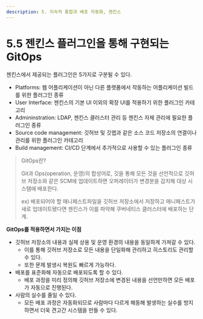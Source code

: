 ```yaml
---
description: 5. 지속적 통합과 배포 자동화, 젠킨스
---
```


# 5.5 젠킨스 플러그인을 통해 구현되는 GitOps

젠킨스에서 제공되는 플러그인은 5가지로 구분될 수 있다.

* Platforms: 웹 어플리케이션이 아닌 다른 플랫폼에서 작동하는 어플리케이션 빌드를 위한 플러그인 종류
* User Interface: 젠킨스의 기본 UI 이외의 확장 UI를 적용하기 위한 플러그인 카테고리
* Admininstration: LDAP, 젠킨스 클러스터 관리 등 젠킨스 자체 관리에 필요한 플러그인 종류
* Source code management: 깃허브 및 깃랩과 같은 소스 코드 저장소의 연결이나 관리를 위한 플러그인 카테고리
* Build management: CI/CD 단계에서 추가적으로 사용할 수 있는 플러그인 종류

> GitOps란?
>
> Git과 Ops(operation, 운영)의 합성어로, 깃을 통해 모든 것을 선언적으로 깃허브 저장소와 같은 SCM에 업데이트하면 오퍼레이터가 변경분을 감치해 대상 시스템에 배포한다.
>
> ex) 배포되어야 할 매니페스트파일을 깃허브 저장소에서 저장하고 매니페스트가 새로 업데이트됐다면 젠킨스가 이를 파악해 쿠버네티스 클러스터에 배포하는 단계.

**GitOps를 적용하면서 가지는 이점**

* 깃허브 저장소의 내용과 실제 상용 및 운영 환경의 내용을 동일하게 가져갈 수 있다.
  * 이를 통해 깃허브 저장소로 모든 내용을 단일화해 관리하고 히스토리도 관리할 수 있다.
  * 또한 문제 발생시 복원도 빠르게 가능하다.
* 배포를 표준화해 자동으로 배포되도록 할 수 있다.
  * 배포 과정을 미리 정의해 깃허브 저장소에 변경된 내용을 선언만하면 모든 배포가 자동으로 진행된다.
* 사람의 실수를 줄일 수 있다.
  * 모든 배포 과정은 자동화되므로 사람마다 다르게 해동해 발생하는 실수를 방지하면서 더욱 견고간 시스템을 만들 수 있다.
